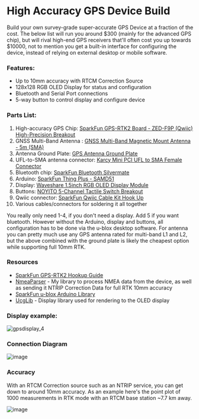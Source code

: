 # High Accuracy GPS Device Build

Build your own survey-grade super-accurate GPS Device at a fraction of the cost.
The below list will run you around $300 (mainly for the advanced GPS chip), but will rival high-end GPS receivers that'll often cost you up towards $10000, not to mention you get a built-in interface for configuring the device, instead of relying on external desktop or mobile software.

### Features:
 - Up to 10mm accuracy with RTCM Correction Source
 - 128x128 RGB OLED Display for status and configuration
 - Bluetooth and Serial Port connections
 - 5-way button to control display and configure device
 
 ### Parts List:
 1. High-accuracy GPS Chip: [SparkFun GPS-RTK2 Board - ZED-F9P (Qwiic) High-Precision Breakout](https://amzn.to/2HEfFoN)
 2. GNSS Multi-Band Antenna : [GNSS Multi-Band Magnetic Mount Antenna - 5m (SMA)](https://www.sparkfun.com/products/15192)
 3. Antenna Ground Plate: [GPS Antenna Ground Plate](https://www.sparkfun.com/products/15004)
 4. UFL-to-SMA antenna connector: [Karcy Mini PCI UFL to SMA Female Connector](https://amzn.to/34DS7c4)
 5. Bluetooth chip: [SparkFun Bluetooth Silvermate](https://amzn.to/35LofKn)
 6. Arduino: [SparkFun Thing Plus - SAMD51](https://amzn.to/3kK7pSq)
 7. Display: [Waveshare 1.5inch RGB OLED Display Module](https://amzn.to/3oGIIsc)
 8. Buttons: [NOYITO 5-Channel Tactile Switch Breakout](https://amzn.to/31V8IGq)
 9. Qwiic connector: [SparkFun Qwiic Cable Kit Hook Up](https://amzn.to/2TBvj6r)
 10. Various cables/connectors for soldering it all together
 
You really only need 1-4, if you don't need a display. Add 5 if you want bluetooth. However without the Arduino, display and buttons, all configuration has to be done via the u-blox desktop software.
For antenna you can pretty much use any GPS antenna rated for multi-band L1 and L2, but the above combined with the ground plate is likely the cheapest option while supporting full 10mm RTK.

### Resources

- [SparkFun GPS-RTK2 Hookup Guide](https://learn.sparkfun.com/tutorials/gps-rtk2-hookup-guide)
- [NmeaParser](https://github.com/dotMorten/NmeaParser) - My library to process NMEA data from the device, as well as sending it NTRIP Correction Data for full RTK 10mm accuracy
- [SparkFun u-blox Arduino Library](https://github.com/sparkfun/SparkFun_Ublox_Arduino_Library)
- [UcgLib](https://github.com/olikraus/ucglib) - Display library used for rendering to the OLED display

### Display example:
![gpsdisplay_4](https://user-images.githubusercontent.com/1378165/97663689-7a299100-1a37-11eb-9d00-08eab29f479d.gif)
 
### Connection Diagram

![image](https://user-images.githubusercontent.com/1378165/97655357-23fe2300-1a22-11eb-9e4f-2a2a4c6cb93b.png)

### Accuracy

With an RTCM Correction source such as an NTRIP service, you can get down to around 10mm accuracy. As an example here's the point plot of 1000 measurements in RTK mode with an RTCM base station ~7.7 km away.

![image](https://user-images.githubusercontent.com/1378165/97666691-68e28380-1a3b-11eb-9e9c-0af0f7178090.png)

